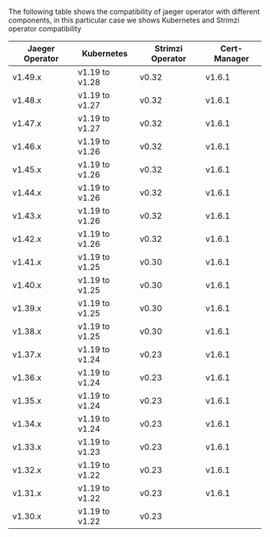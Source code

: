 The following table shows the compatibility of jaeger operator with different components, in this particular case we shows Kubernetes and Strimzi operator compatibility


| Jaeger Operator | Kubernetes      | Strimzi Operator   | Cert-Manager |
|-----------------|-----------------|--------------------|--------------|
| v1.49.x         | v1.19 to v1.28  | v0.32              | v1.6.1       |
| v1.48.x         | v1.19 to v1.27  | v0.32              | v1.6.1       |
| v1.47.x         | v1.19 to v1.27  | v0.32              | v1.6.1       |
| v1.46.x         | v1.19 to v1.26  | v0.32              | v1.6.1       |
| v1.45.x         | v1.19 to v1.26  | v0.32              | v1.6.1       |
| v1.44.x         | v1.19 to v1.26  | v0.32              | v1.6.1       |
| v1.43.x         | v1.19 to v1.26  | v0.32              | v1.6.1       |
| v1.42.x         | v1.19 to v1.26  | v0.32              | v1.6.1       |
| v1.41.x         | v1.19 to v1.25  | v0.30              | v1.6.1       |
| v1.40.x         | v1.19 to v1.25  | v0.30              | v1.6.1       |
| v1.39.x         | v1.19 to v1.25  | v0.30              | v1.6.1       |
| v1.38.x         | v1.19 to v1.25  | v0.30              | v1.6.1       |
| v1.37.x         | v1.19 to v1.24  | v0.23              | v1.6.1       |
| v1.36.x         | v1.19 to v1.24  | v0.23              | v1.6.1       |
| v1.35.x         | v1.19 to v1.24  | v0.23              | v1.6.1       |
| v1.34.x         | v1.19 to v1.24  | v0.23              | v1.6.1       |
| v1.33.x         | v1.19 to v1.23  | v0.23              | v1.6.1       |
| v1.32.x         | v1.19 to v1.22  | v0.23              | v1.6.1       |
| v1.31.x         | v1.19 to v1.22  | v0.23              | v1.6.1       |
| v1.30.x         | v1.19 to v1.22  | v0.23              |              |
